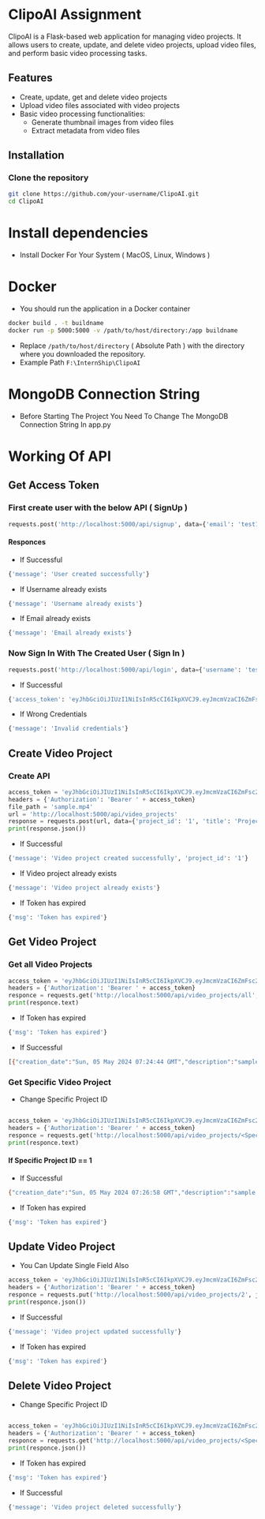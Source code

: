 # ClipoAI Assignment

ClipoAI is a Flask-based web application for managing video projects. It allows users to create, update, and delete video projects, upload video files, and perform basic video processing tasks.

## Features

- Create, update, get and delete video projects
- Upload video files associated with video projects
- Basic video processing functionalities:
  - Generate thumbnail images from video files
  - Extract metadata from video files

## Installation

### Clone the repository

```bash
git clone https://github.com/your-username/ClipoAI.git
cd ClipoAI
```

# Install dependencies

- Install Docker For Your System ( MacOS, Linux, Windows )

# Docker

- You should run the application in a Docker container

```bash
docker build . -t buildname
docker run -p 5000:5000 -v /path/to/host/directory:/app buildname
```

- Replace `/path/to/host/directory` ( Absolute Path ) with the directory where you downloaded the repository.
- Example Path `F:\InternShip\ClipoAI`
# MongoDB Connection String
- Before Starting The Project You Need To Change The MongoDB Connection String In app.py

# Working Of API

## Get Access Token

### First create user with the below API ( SignUp )

```py
requests.post('http://localhost:5000/api/signup', data={'email': 'test1@gmail.com', 'username': 'test1', 'password': 'test1'})
```
#### Responces
- If Successful
```bash
{'message': 'User created successfully'}
```
- If Username already exists
```bash
{'message': 'Username already exists'}
```
- If Email already exists
```bash
{'message': 'Email already exists'}
```
### Now Sign In With The Created User ( Sign In )
```py
requests.post('http://localhost:5000/api/login', data={'username': 'test1', 'password': 'test1'})
```
- If Successful

```bash
{'access_token': 'eyJhbGciOiJIUzI1NiIsInR5cCI6IkpXVCJ9.eyJmcmVzaCI6ZmFsc2UsImlhdCI6MTcxNDg5MjM5MSwianRpIjoiNTg0MzkxM2ItY2QwMS00MDRlLTgyOGUtNDI4Nzg1YjJhYmJhIiwidHlwZSI6ImFjY2VzcyIsInN1YiI6InRlc3QxIiwibmJmIjoxNzE0ODkyMzkxLCJjc3JmIjoiMGE3ZjI4NjUtMGU5MS00YmNlLWFkZjMtNGY5NzU3NjY5MDk0IiwiZXhwIjoxNzE0ODk1OTkxfQ.P9huc8DsNX4ljXqW2laKv7T1PgGaIL5y7nMl4oQ8rws'}
```
- If Wrong Credentials
```bash
{'message': 'Invalid credentials'}
```

## Create Video Project

### Create API

```py
access_token = 'eyJhbGciOiJIUzI1NiIsInR5cCI6IkpXVCJ9.eyJmcmVzaCI6ZmFsc2UsImlhdCI6MTcxNDg5MDMxNCwianRpIjoiMDU5OWNhZmMtNDdhYi00M2YzLThlYjItZjgwZGQyMWNhNzQ3IiwidHlwZSI6ImFjY2VzcyIsInN1YiI6InRlc3QxIiwibmJmIjoxNzE0ODkwMzE0LCJjc3JmIjoiNjliNWM0M2MtNThiMS00OWM1LWJkNjYtNjcxZmQ5M2E5ZDA3IiwiZXhwIjoxNzE0ODkzOTE0fQ.ij4WcHOsOQG1idhpsH4yCImSbFUOOLazQliZoAvavr8'
headers = {'Authorization': 'Bearer ' + access_token}
file_path = 'sample.mp4'
url = 'http://localhost:5000/api/video_projects'
response = requests.post(url, data={'project_id': '1', 'title': 'Project 1', 'status': 'active', 'description': 'sample description'}, files={'file': open(file_path, 'rb')}, headers=headers)
print(response.json())
```

- If Successful

```bash
{'message': 'Video project created successfully', 'project_id': '1'}
```

- If Video project already exists

```bash
{'message': 'Video project already exists'}
```

- If Token has expired

```bash
{'msg': 'Token has expired'}
```
## Get Video Project

### Get all Video Projects

```py
access_token = 'eyJhbGciOiJIUzI1NiIsInR5cCI6IkpXVCJ9.eyJmcmVzaCI6ZmFsc2UsImlhdCI6MTcxNDg5MDMxNCwianRpIjoiMDU5OWNhZmMtNDdhYi00M2YzLThlYjItZjgwZGQyMWNhNzQ3IiwidHlwZSI6ImFjY2VzcyIsInN1YiI6InRlc3QxIiwibmJmIjoxNzE0ODkwMzE0LCJjc3JmIjoiNjliNWM0M2MtNThiMS00OWM1LWJkNjYtNjcxZmQ5M2E5ZDA3IiwiZXhwIjoxNzE0ODkzOTE0fQ.ij4WcHOsOQG1idhpsH4yCImSbFUOOLazQliZoAvavr8'
headers = {'Authorization': 'Bearer ' + access_token}
responce = requests.get('http://localhost:5000/api/video_projects/all', headers=headers)
print(responce.text)
```
- If Token has expired

```bash
{'msg': 'Token has expired'}
```
- If Successful

```bash
[{"creation_date":"Sun, 05 May 2024 07:24:44 GMT","description":"sample description 2","project_id":"2","status":"active","thumbnail_path":"uploads/test1/2/thumbnail_sample.mp4.jpeg","title":"Project 2","user_id":"test1","video_path":"uploads/test1/2/sample.mp4"},{"creation_date":"Sun, 05 May 2024 07:26:58 GMT","description":"sample description 1","project_id":"1","status":"active","thumbnail_path":"uploads/test1/1/thumbnail_sample.mp4.jpeg","title":"Project 1","user_id":"test1","video_path":"uploads/test1/1/sample.mp4"}]
```

### Get Specific Video Project
- Change Specific Project ID

```py

access_token = 'eyJhbGciOiJIUzI1NiIsInR5cCI6IkpXVCJ9.eyJmcmVzaCI6ZmFsc2UsImlhdCI6MTcxNDg5MDMxNCwianRpIjoiMDU5OWNhZmMtNDdhYi00M2YzLThlYjItZjgwZGQyMWNhNzQ3IiwidHlwZSI6ImFjY2VzcyIsInN1YiI6InRlc3QxIiwibmJmIjoxNzE0ODkwMzE0LCJjc3JmIjoiNjliNWM0M2MtNThiMS00OWM1LWJkNjYtNjcxZmQ5M2E5ZDA3IiwiZXhwIjoxNzE0ODkzOTE0fQ.ij4WcHOsOQG1idhpsH4yCImSbFUOOLazQliZoAvavr8'
headers = {'Authorization': 'Bearer ' + access_token}
responce = requests.get('http://localhost:5000/api/video_projects/<Specific Project ID>', headers=headers)
print(responce.text)
```
#### If Specific Project ID == 1
- If Successful
 ```bash
{"creation_date":"Sun, 05 May 2024 07:26:58 GMT","description":"sample description 1","project_id":"1","status":"active","thumbnail_path":"uploads/test1/1/thumbnail_sample.mp4.jpeg","title":"Project 1","user_id":"test1","video_path":"uploads/test1/1/sample.mp4"}
```
- If Token has expired

```bash
{'msg': 'Token has expired'}
```
## Update  Video Project

- You Can Update Single Field Also
```py
access_token = 'eyJhbGciOiJIUzI1NiIsInR5cCI6IkpXVCJ9.eyJmcmVzaCI6ZmFsc2UsImlhdCI6MTcxNDg5MDMxNCwianRpIjoiMDU5OWNhZmMtNDdhYi00M2YzLThlYjItZjgwZGQyMWNhNzQ3IiwidHlwZSI6ImFjY2VzcyIsInN1YiI6InRlc3QxIiwibmJmIjoxNzE0ODkwMzE0LCJjc3JmIjoiNjliNWM0M2MtNThiMS00OWM1LWJkNjYtNjcxZmQ5M2E5ZDA3IiwiZXhwIjoxNzE0ODkzOTE0fQ.ij4WcHOsOQG1idhpsH4yCImSbFUOOLazQliZoAvavr8'
headers = {'Authorization': 'Bearer ' + access_token}
responce = requests.put('http://localhost:5000/api/video_projects/2', json={'project_id': '1', 'title': 'Project 1', 'status': 'active', 'description': 'sample description'}, headers=headers)
print(responce.json())
```
- If Successful
```bash
{'message': 'Video project updated successfully'}
```
- If Token has expired

```bash
{'msg': 'Token has expired'}
```

## Delete Video Project
- Change Specific Project ID
```py

access_token = 'eyJhbGciOiJIUzI1NiIsInR5cCI6IkpXVCJ9.eyJmcmVzaCI6ZmFsc2UsImlhdCI6MTcxNDg5MDMxNCwianRpIjoiMDU5OWNhZmMtNDdhYi00M2YzLThlYjItZjgwZGQyMWNhNzQ3IiwidHlwZSI6ImFjY2VzcyIsInN1YiI6InRlc3QxIiwibmJmIjoxNzE0ODkwMzE0LCJjc3JmIjoiNjliNWM0M2MtNThiMS00OWM1LWJkNjYtNjcxZmQ5M2E5ZDA3IiwiZXhwIjoxNzE0ODkzOTE0fQ.ij4WcHOsOQG1idhpsH4yCImSbFUOOLazQliZoAvavr8'
headers = {'Authorization': 'Bearer ' + access_token}
responce = requests.get('http://localhost:5000/api/video_projects/<Specific Project ID>', headers=headers)
print(responce.json())
```
- If Token has expired

```bash
{'msg': 'Token has expired'}
```
- If Successful
```bash
{'message': 'Video project deleted successfully'}
```
